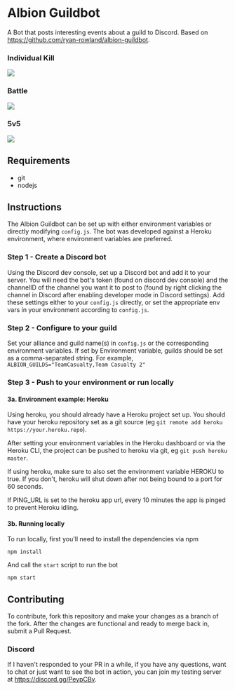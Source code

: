 # Albion Guildbot
A Bot that posts interesting events about a guild to Discord. Based on https://github.com/ryan-rowland/albion-guildbot.

### Individual Kill
![](https://i.gyazo.com/fc9106ae9f0916a24435849fe8856f7d.png)

### Battle
![](https://i.gyazo.com/3c3be8703049760a6a136c451d8812a7.png)

### 5v5
![](https://i.gyazo.com/95877c30c3f76d942e0af2bbf4676d0c.png)

## Requirements
 - git
 - nodejs

## Instructions
The Albion Guildbot can be set up with either environment variables or directly
modifying `config.js`. The bot was developed against a Heroku environment,
where environment variables are preferred.

### Step 1 - Create a Discord bot
Using the Discord dev console, set up a Discord bot and add it to your
server. You will need the bot's token (found on discord dev console) and
the channelID of the channel you want it to post to (found by right clicking
the channel in Discord after enabling developer mode in Discord settings). Add
these settings either to your `config.js` directly, or set the appropriate
env vars in your environment according to `config.js`.

### Step 2 - Configure to your guild
Set your alliance and guild name(s) in `config.js` or the corresponding
environment variables. If set by Environment variable, guilds should be
set as a comma-separated string. For example, `ALBION_GUILDS="TeamCasualty,Team Casualty 2"`

### Step 3 - Push to your environment or run locally

#### 3a. Environment example: Heroku
Using heroku, you should already have a Heroku project set up. You should have your heroku repository
set as a git source (eg `git remote add heroku https://your.heroku.repo`).

After setting your environment variables in the Heroku dashboard or via the
Heroku CLI, the project can be pushed to heroku via git, eg `git push heroku master`.

If using heroku, make sure to also set the environment variable HEROKU to true. If you
don't, heroku will shut down after not being bound to a port for 60 seconds.

If PING_URL is set to the heroku app url, every 10 minutes the app is pinged to prevent Heroku idling.

#### 3b. Running locally
To run locally, first you'll need to install the dependencies via npm
```
npm install
```

And call the `start` script to run the bot
```
npm start
```

## Contributing
To contribute, fork this repository and make your changes as a branch of the fork. After the changes are functional and ready to merge back in, submit a Pull Request.

### Discord
If I haven't responded to your PR in a while, if you have any questions, want to chat or just want to see the bot in action, you can join my testing server at https://discord.gg/PeypCBv.
